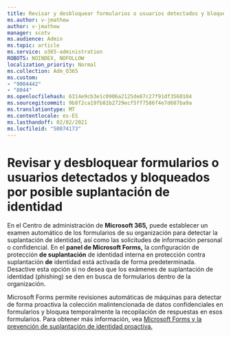 ```yaml
---
title: Revisar y desbloquear formularios o usuarios detectados y bloqueados por posible suplantación de identidad
ms.author: v-jmathew
author: v-jmathew
manager: scotv
ms.audience: Admin
ms.topic: article
ms.service: o365-administration
ROBOTS: NOINDEX, NOFOLLOW
localization_priority: Normal
ms.collection: Adm_O365
ms.custom:
- "9004442"
- "8044"
ms.openlocfilehash: 6314e9cb3e1c0906a2125de87c27f91df3560104
ms.sourcegitcommit: 9b8f2ca19fb81b2729ecf5ff7586f4e7d607ba9a
ms.translationtype: MT
ms.contentlocale: es-ES
ms.lasthandoff: 02/02/2021
ms.locfileid: "50074173"
---
```

# <a name="review-and-unblock-forms-or-users-detected-and-blocked-for-potential-phishing"></a>Revisar y desbloquear formularios o usuarios detectados y bloqueados por posible suplantación de identidad

En el Centro de administración de **Microsoft 365,** puede establecer un examen automático de los formularios de su organización para detectar la suplantación de identidad, así como las solicitudes de información personal o confidencial. En el **panel de Microsoft Forms,** la configuración de protección **de suplantación** de identidad interna en protección contra suplantación **de** identidad está activada de forma predeterminada. Desactive esta opción si no desea que los exámenes de suplantación de identidad (phishing) se den en busca de formularios dentro de la organización.

Microsoft Forms permite revisiones automáticas de máquinas para detectar de forma proactiva la colección malintencionada de datos confidenciales en formularios y bloquea temporalmente la recopilación de respuestas en esos formularios. Para obtener más información, vea [Microsoft Forms y la prevención de suplantación de identidad proactiva.](https://support.microsoft.com/office/microsoft-forms-and-proactive-phishing-prevention-b3950a20-296d-4e8e-96f5-594ced998a90)
